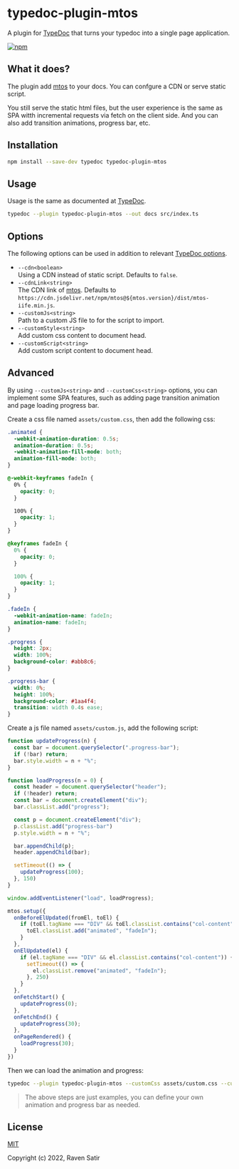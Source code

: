 # typedoc-plugin-mtos

A plugin for [TypeDoc](https://github.com/TypeStrong/typedoc) that turns your typedoc into a single page application.

[![npm](https://img.shields.io/npm/v/typedoc-plugin-mtos.svg)](https://www.npmjs.com/package/typedoc-plugin-mtos)

## What it does?

The plugin add [mtos](https://github.com/voorjaar/mtos) to your docs. You can confgure a CDN or serve static script.

You still serve the static html files, but the user experience is the same as SPA witth incremental requests via fetch on the client side. And you can also add transition animations, progress bar, etc.

## Installation

```bash
npm install --save-dev typedoc typedoc-plugin-mtos
```

## Usage

Usage is the same as documented at [TypeDoc](https://typedoc.org/guides/installation/#command-line-interface).

```bash
typedoc --plugin typedoc-plugin-mtos --out docs src/index.ts
```

## Options

The following options can be used in addition to relevant [TypeDoc options](https://typedoc.org/guides/options/).

- `--cdn<boolean>`<br>
  Using a CDN instead of static script. Defaults to `false`.
- `--cdnLink<string>`<br>
  The CDN link of [mtos](https://github.com/voorjaar/mtos). Defaults to `https://cdn.jsdelivr.net/npm/mtos@${mtos.version}/dist/mtos-iife.min.js`.
- `--customJs<string>`<br>
  Path to a custom JS file to for the script to import.
- `--customStyle<string>`<br>
  Add custom css content to document head.
- `--customScript<string>`<br>
  Add custom script content to document head.

## Advanced

By using `--customJs<string>` and `--customCss<string>` options, you can implement some SPA features, such as adding page transition animation and page loading progress bar.

Create a css file named `assets/custom.css`, then add the following css:

```css
.animated {
  -webkit-animation-duration: 0.5s;
  animation-duration: 0.5s;
  -webkit-animation-fill-mode: both;
  animation-fill-mode: both;
}

@-webkit-keyframes fadeIn {
  0% {
    opacity: 0;
  }

  100% {
    opacity: 1;
  }
}

@keyframes fadeIn {
  0% {
    opacity: 0;
  }

  100% {
    opacity: 1;
  }
}

.fadeIn {
  -webkit-animation-name: fadeIn;
  animation-name: fadeIn;
}

.progress {
  height: 2px;
  width: 100%;
  background-color: #abb8c6;
}

.progress-bar {
  width: 0%;
  height: 100%;
  background-color: #1aa4f4;
  transition: width 0.4s ease;
}
```

Create a js file named `assets/custom.js`, add the following script:

```js
function updateProgress(n) {
  const bar = document.querySelector(".progress-bar");
  if (!bar) return;
  bar.style.width = n + "%";
}

function loadProgress(n = 0) {
  const header = document.querySelector("header");
  if (!header) return;
  const bar = document.createElement("div");
  bar.classList.add("progress");

  const p = document.createElement("div");
  p.classList.add("progress-bar")
  p.style.width = n + "%";

  bar.appendChild(p);
  header.appendChild(bar);

  setTimeout(() => {
    updateProgress(100);
  }, 150)
}

window.addEventListener("load", loadProgress);

mtos.setup({
  onBeforeElUpdated(fromEl, toEl) {
    if (toEl.tagName === "DIV" && toEl.classList.contains("col-content")) {
      toEl.classList.add("animated", "fadeIn");
    }
  },
  onElUpdated(el) {
    if (el.tagName === "DIV" && el.classList.contains("col-content")) {
      setTimeout(() => {
        el.classList.remove("animated", "fadeIn");
      }, 250)
    }
  },
  onFetchStart() {
    updateProgress(0);
  },
  onFetchEnd() {
    updateProgress(30);
  },
  onPageRendered() {
    loadProgress(30);
  }
})
```

Then we can load the animation and progress:

```bash
typedoc --plugin typedoc-plugin-mtos --customCss assets/custom.css --customJs assets/custom.js --out docs src/index.ts
```

> The above steps are just examples, you can define your own animation and progress bar as needed.

## License

[MIT](https://github.com/voorjaar/typedoc-plugin-mtos/blob/main/LICENSE)

Copyright (c) 2022, Raven Satir
